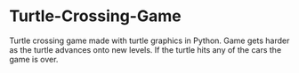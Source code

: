 # Turtle-Crossing-Game
Turtle crossing game made with turtle graphics in Python. 
Game gets harder as the turtle advances onto new levels.
If the turtle hits any of the cars the game is over.
